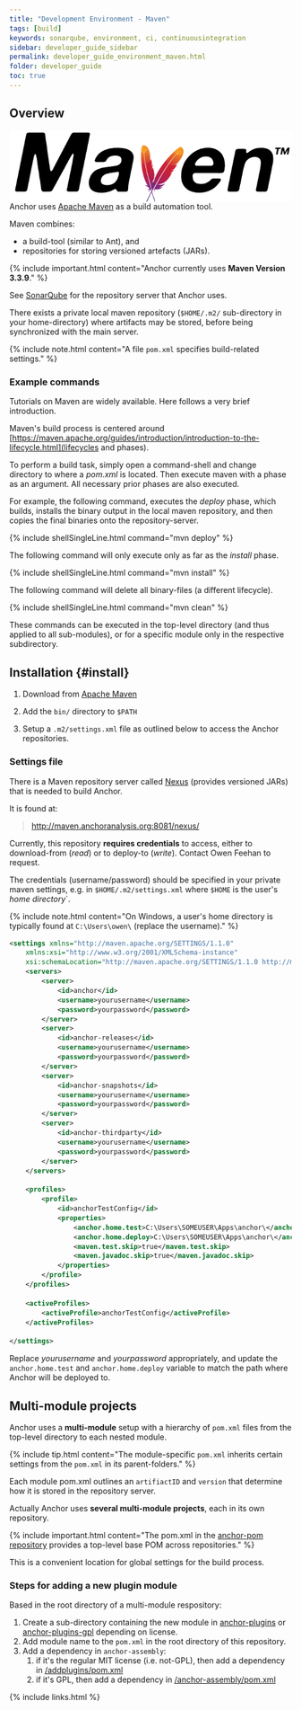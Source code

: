 ```yaml
---
title: "Development Environment - Maven"
tags: [build]
keywords: sonarqube, environment, ci, continuousintegration
sidebar: developer_guide_sidebar
permalink: developer_guide_environment_maven.html
folder: developer_guide
toc: true
---
```


## Overview

<img src="/images/developer_guide/maven.svg" alt="Apache Maven logo" style="float: right;"/>

Anchor uses [Apache Maven](https://maven.apache.org/) as a build automation tool.

Maven combines:
- a build-tool (similar to Ant), and
- repositories for storing versioned artefacts (JARs).

{% include important.html content="Anchor currently uses **Maven Version 3.3.9**." %}

See [SonarQube](/developer_guide_environment_sonarqube.html) for the repository server that Anchor uses.

There exists a private local maven repository (`$HOME/.m2/` sub-directory in your home-directory) where artifacts may be stored, before being synchronized with the main server.

{% include note.html content="A file `pom.xml` specifies build-related settings." %}

### Example commands

Tutorials on Maven are widely available. Here follows a very brief introduction.

Maven's build process is centered around [https://maven.apache.org/guides/introduction/introduction-to-the-lifecycle.html](lifecycles and phases).

To perform a build task, simply open a command-shell and change directory to where a *pom.xml* is located. Then execute maven with a phase as an argument. All necessary prior phases are also executed.

For example, the following command, executes the *deploy* phase, which builds, installs the binary output in the local maven repository, and then copies the final binaries onto the repository-server.

{% include shellSingleLine.html
command="mvn deploy" %}

The following command will only execute only as far as the *install* phase.

{% include shellSingleLine.html
command="mvn install" %}

The following command will delete all binary-files (a different lifecycle).

{% include shellSingleLine.html
command="mvn clean" %}

These commands can be executed in the top-level directory (and thus applied to all sub-modules), or for a specific module only in the respective subdirectory.


## Installation {#install}

1. Download from [Apache Maven](https://maven.apache.org/)

2. Add the `bin/` directory to `$PATH`

3. Setup a `.m2/settings.xml` file as outlined below to access the Anchor repositories.


### Settings file

There is a Maven repository server called [Nexus](/developer_guide_environment_nexus.html) (provides versioned JARs) that is needed to build Anchor.

It is found at:
> http://maven.anchoranalysis.org:8081/nexus/

Currently, this repository **requires credentials** to access, either to download-from (*read*) or to deploy-to (*write*). Contact Owen Feehan to request.

The credentials (username/password) should be specified in your private maven settings, e.g. in `$HOME/.m2/settings.xml` where `$HOME` is the user's *home directory*`.

{% include note.html content="On Windows, a user's home directory is typically found at `C:\Users\owen\` (replace the username)." %}

```xml
<settings xmlns="http://maven.apache.org/SETTINGS/1.1.0"
    xmlns:xsi="http://www.w3.org/2001/XMLSchema-instance"
    xsi:schemaLocation="http://maven.apache.org/SETTINGS/1.1.0 http://maven.apache.org/xsd/settings-1.1.0.xsd">
    <servers>
        <server>
            <id>anchor</id>
            <username>yourusername</username>
            <password>yourpassword</password>
        </server>
        <server>
            <id>anchor-releases</id>
            <username>yourusername</username>
            <password>yourpassword</password>
        </server>
        <server>
            <id>anchor-snapshots</id>
            <username>yourusername</username>
            <password>yourpassword</password>
        </server>
        <server>
            <id>anchor-thirdparty</id>
            <username>yourusername</username>
            <password>yourpassword</password>
        </server>
    </servers>

    <profiles>
        <profile>
            <id>anchorTestConfig</id>
            <properties>
                <anchor.home.test>C:\Users\SOMEUSER\Apps\anchor\</anchor.home.test>
                <anchor.home.deploy>C:\Users\SOMEUSER\Apps\anchor\</anchor.home.deploy>
                <maven.test.skip>true</maven.test.skip>
                <maven.javadoc.skip>true</maven.javadoc.skip>
            </properties>
        </profile>
    </profiles>

    <activeProfiles>
        <activeProfile>anchorTestConfig</activeProfile>
    </activeProfiles>

</settings>
```

Replace *yourusername* and *yourpassword* appropriately, and update the `anchor.home.test` and `anchor.home.deploy` variable to match the path where Anchor will be deployed to.

## Multi-module projects

Anchor uses a **multi-module** setup with a hierarchy of `pom.xml` files from the top-level directory to each nested module.

{% include tip.html content="The module-specific `pom.xml` inherits certain settings from the `pom.xml` in its parent-folders." %}

Each module pom.xml outlines an `artifiactID` and `version` that determine how it is stored in the repository server.

Actually Anchor uses **several multi-module projects**, each in its own repository. 

{% include important.html content="The pom.xml in the [anchor-pom repository](https://github.com/anchoranalysis/anchor-pom) provides a top-level base POM across repositories." %}

This is a convenient location for global settings for the build process.

### Steps for adding a new plugin module

Based in the root directory of a multi-module respository:

1. Create a sub-directory containing the new module in [anchor-plugins](https://github.com/anchoranalysis/anchor-plugins) or [anchor-plugins-gpl](https://github.com/anchoranalysis/anchor-plugins-gpl) depending on license.
2. Add module name to the `pom.xml` in the root directory of this repository.
3. Add a dependency in `anchor-assembly`:
    1. if it's the regular MIT license (i.e. not-GPL), then add a dependency in [/addplugins/pom.xml](https://github.com/anchoranalysis/anchor-assembly/blob/master/addplugins/pom.xml) 
    2. if it's GPL, then add a dependency in [/anchor-assembly/pom.xml](https://github.com/anchoranalysis/anchor-assembly/blob/master/anchor-assembly/pom.xml)

{% include links.html %}